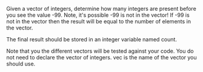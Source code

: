Given a vector of integers, determine how many integers are present before you see the value -99. Note, it's possible -99 is not in the vector! If -99 is not in the vector then the result will be equal to the number of elements in the vector.

The final result should be stored in an integer variable named count.

Note that you the different vectors will be tested against your code. You do not need to declare the vector of integers. vec is the name of the vector you should use. 